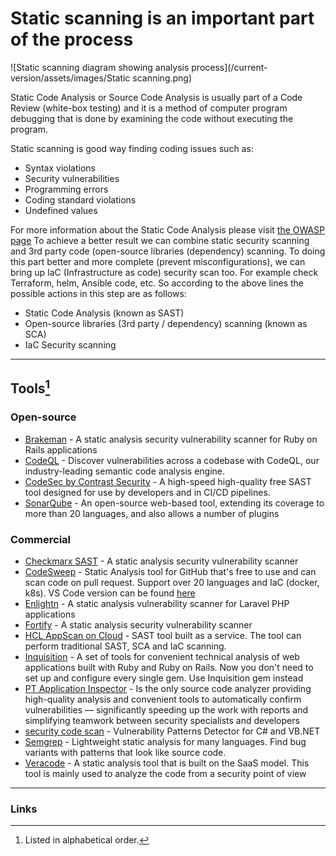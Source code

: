 # Static scanning is an important part of the process

![Static scanning diagram showing analysis process](/current-version/assets/images/Static scanning.png)

Static Code Analysis or Source Code Analysis is usually part of a Code Review (white-box testing) and it is a method of computer program debugging that is done by examining the code without executing the program.

Static scanning is good way finding coding issues such as:

- Syntax violations
- Security vulnerabilities
- Programming errors
- Coding standard violations
- Undefined values

For more information about the Static Code Analysis please visit [the OWASP page](https://owasp.org/www-community/controls/Static_Code_Analysis)
To achieve a better result we can combine static security scanning and 3rd party code (open-source libraries (dependency) scanning.
To doing this part better and more complete (prevent misconfigurations), we can bring up IaC (Infrastructure as code) security scan too. For example check Terraform, helm, Ansible code, etc.
So according to the above lines the possible actions in this step are as follows:

- Static Code Analysis (known as SAST)
- Open-source libraries (3rd party / dependency) scanning (known as SCA)
- IaC Security scanning

---

## Tools[^1]

### Open-source

- [Brakeman](https://github.com/presidentbeef/brakeman) - A static analysis security vulnerability scanner for Ruby on Rails applications
- [CodeQL](https://github.com/github/codeql) - Discover vulnerabilities across a codebase with CodeQL, our industry-leading semantic code analysis engine.
- [CodeSec by Contrast Security](https://www.contrastsecurity.com/developer) - A high-speed high-quality free SAST tool designed for use by developers and in CI/CD pipelines.
- [SonarQube](https://www.sonarqube.org) - An open-source web-based tool, extending its coverage to more than 20 languages, and also allows a number of plugins

### Commercial

- [Checkmarx SAST](https://checkmarx.com) - A static analysis security vulnerability scanner
- [CodeSweep](https://hclsw.co/codesweepgithub) - Static Analysis tool for GitHub that's free to use and can scan code on pull request. Support over 20 languages and IaC (docker, k8s). VS Code version can be found [here](https://hclsw.co/codesweep)
- [Enlightn](https://github.com/enlightn/enlightn) - A static analysis vulnerability scanner for Laravel PHP applications
- [Fortify](https://www.microfocus.com/en-us/cyberres/application-security/static-code-analyzer) - A static analysis security vulnerability scanner
- [HCL AppScan on Cloud](https://cloud.appscan.com ) - SAST tool built as a service. The tool can perform traditional SAST, SCA and IaC scanning.
- [Inquisition](https://github.com/rubygarage/inquisition) - A set of tools for convenient technical analysis of web applications built with Ruby and Ruby on Rails. Now you don't need to set up and configure every single gem. Use Inquisition gem instead
- [PT Application Inspector](https://www.ptsecurity.com/ww-en/products/ai/) - Is the only source code analyzer providing high-quality analysis and convenient tools to automatically confirm vulnerabilities — significantly speeding up the work with reports and simplifying teamwork between security specialists and developers
- [security code scan](https://github.com/security-code-scan/security-code-scan) - Vulnerability Patterns Detector for C# and VB.NET
- [Semgrep](https://semgrep.dev) - Lightweight static analysis for many languages. Find bug variants with patterns that look like source code.
- [Veracode](https://www.veracode.com/security/static-analysis-tool) - A static analysis tool that is built on the SaaS model. This tool is mainly used to analyze the code from a security point of view

---

### Links

[^1]: Listed in alphabetical order.
